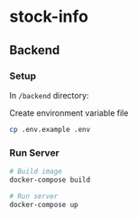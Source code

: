 # stock-info

## Backend

### Setup

In `/backend` directory:

Create environment variable file

```bash
cp .env.example .env
```

### Run Server

```bash
# Build image
docker-compose build

# Run server
docker-compose up
```
